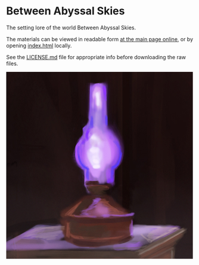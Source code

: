 # Between Abyssal Skies

The setting lore of the world Between Abyssal Skies.

The materials can be viewed in readable form [at the main page online](https://vickymolokh.github.io/between_abyssal_skies/), or by opening [index.html](./index.html) locally.

See the [LICENSE.md](./LICENSE.md) file for appropriate info before downloading the raw files. 









<picture>
 <source media="(prefers-color-scheme: dark)" srcset="images/icons/lamp_500x500.jpg">
 <source media="(prefers-color-scheme: light)" srcset="images/icons/lamp_500x500.jpg">
 <img src="images/icons/lamp_500x500.jpg">
</picture>
